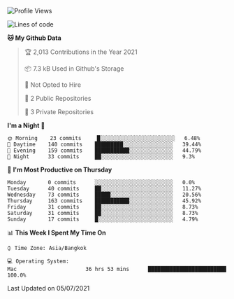 <!--START_SECTION:waka-->
![Profile Views](http://img.shields.io/badge/Profile%20Views-132-blue)

![Lines of code](https://img.shields.io/badge/From%20Hello%20World%20I%27ve%20Written-22412%20lines%20of%20code-blue)

**🐱 My Github Data** 

> 🏆 2,013 Contributions in the Year 2021
 > 
> 📦 7.3 kB Used in Github's Storage 
 > 
> 🚫 Not Opted to Hire
 > 
> 📜 2 Public Repositories 
 > 
> 🔑 3 Private Repositories  
 > 
**I'm a Night 🦉** 

```text
🌞 Morning    23 commits     █░░░░░░░░░░░░░░░░░░░░░░░░   6.48% 
🌆 Daytime    140 commits    █████████░░░░░░░░░░░░░░░░   39.44% 
🌃 Evening    159 commits    ███████████░░░░░░░░░░░░░░   44.79% 
🌙 Night      33 commits     ██░░░░░░░░░░░░░░░░░░░░░░░   9.3%

```
📅 **I'm Most Productive on Thursday** 

```text
Monday       0 commits      ░░░░░░░░░░░░░░░░░░░░░░░░░   0.0% 
Tuesday      40 commits     ██░░░░░░░░░░░░░░░░░░░░░░░   11.27% 
Wednesday    73 commits     █████░░░░░░░░░░░░░░░░░░░░   20.56% 
Thursday     163 commits    ███████████░░░░░░░░░░░░░░   45.92% 
Friday       31 commits     ██░░░░░░░░░░░░░░░░░░░░░░░   8.73% 
Saturday     31 commits     ██░░░░░░░░░░░░░░░░░░░░░░░   8.73% 
Sunday       17 commits     █░░░░░░░░░░░░░░░░░░░░░░░░   4.79%

```


📊 **This Week I Spent My Time On** 

```text
⌚︎ Time Zone: Asia/Bangkok

💻 Operating System: 
Mac                      36 hrs 53 mins      █████████████████████████   100.0%

```


 Last Updated on 05/07/2021
<!--END_SECTION:waka-->